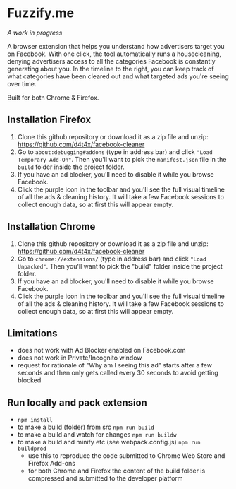 # Fuzzify.me

*A work in progress*

A browser extension that helps you understand how advertisers target you on Facebook. With one click, the tool automatically runs a housecleaning, denying advertisers access to all the categories Facebook is constantly generating about you. In the timeline to the right, you can keep track of what categories have been cleared out and what targeted ads you're seeing over time.

Built for both Chrome & Firefox.

## Installation Firefox

1. Clone this github repository or download it as a zip file and unzip: https://github.com/d4t4x/facebook-cleaner
2. Go to `about:debugging#addons` (type in address bar) and click `"Load Temporary Add-On"`. Then you'll want to pick the `manifest.json` file in the `build` folder inside the project folder.
3. If you have an ad blocker, you'll need to disable it while you browse Facebook.
4. Click the purple icon in the toolbar and you'll see the full visual timeline of all the ads & cleaning history. It will take a few Facebook sessions to collect enough data, so at first this will appear empty.

## Installation Chrome

1. Clone this github repository or download it as a zip file and unzip: https://github.com/d4t4x/facebook-cleaner
2. Go to `chrome://extensions/` (type in address bar) and click `"Load Unpacked"`. Then you'll want to pick the "build" folder inside the project folder.
3. If you have an ad blocker, you'll need to disable it while you browse Facebook.
4. Click the purple icon in the toolbar and you'll see the full visual timeline of all the ads & cleaning history. It will take a few Facebook sessions to collect enough data, so at first this will appear empty.

## Limitations

- does not work with Ad Blocker enabled on Facebook.com
- does not work in Private/Incognito window
- request for rationale of "Why am I seeing this ad" starts after a few seconds and then only gets called every 30 seconds to avoid getting blocked

## Run locally and pack extension

- ```npm install```
- to make a build (folder) from src ```npm run build```
- to make a build and watch for changes ```npm run buildw```
- to make a build and minify etc (see webpack.config.js) ```npm run buildprod```
    - use this to reproduce the code submitted to Chrome Web Store and Firefox Add-ons
    - for both Chrome and Firefox the content of the build folder is compressed and submitted to the developer platform


